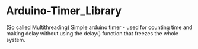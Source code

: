 # Arduino-Timer_Library
(So called Multithreading) Simple arduino timer - used for counting time and making delay without using the delay() function that freezes the whole system.
